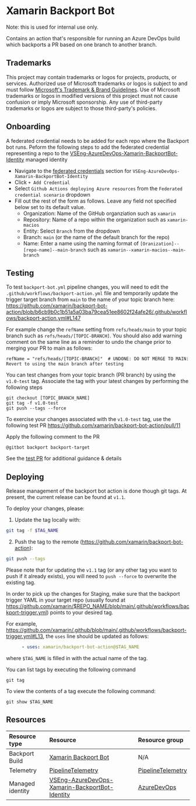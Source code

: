 # Xamarin Backport Bot

Note: this is used for internal use only.

Contains an action that's responsible for running an Azure DevOps build which backports a PR based on one branch to another branch.

## Trademarks

This project may contain trademarks or logos for projects, products, or services. Authorized use of Microsoft
trademarks or logos is subject to and must follow
[Microsoft's Trademark & Brand Guidelines](https://www.microsoft.com/en-us/legal/intellectualproperty/trademarks/usage/general).
Use of Microsoft trademarks or logos in modified versions of this project must not cause confusion or imply Microsoft sponsorship.
Any use of third-party trademarks or logos are subject to those third-party's policies.

## Onboarding

A federated credential needs to be added for each repo where the Backport bot runs.  Peform the following steps to add the federated credential representing a repo to the [VSEng-AzureDevOps-Xamarin-BackportBot-Identity](https://ms.portal.azure.com/#@microsoft.onmicrosoft.com/resource/subscriptions/7b4817ae-218f-464a-bab1-a9df2d99e1e5/resourceGroups/AzureDevOps/providers/Microsoft.ManagedIdentity/userAssignedIdentities/VSEng-AzureDevOps-Xamarin-BackportBot-Identity/overview) managed identity
- Navigate to the [federated credentials](https://ms.portal.azure.com/#@microsoft.onmicrosoft.com/resource/subscriptions/7b4817ae-218f-464a-bab1-a9df2d99e1e5/resourceGroups/AzureDevOps/providers/Microsoft.ManagedIdentity/userAssignedIdentities/VSEng-AzureDevOps-Xamarin-BackportBot-Identity/federatedcredentials) section for `VSEng-AzureDevOps-Xamarin-BackportBot-Identity`
- Click `+ Add Credential`
- Select `Github Actions deploying Azure resources` from the `Federated credential scenario` dropdown
- Fill out the rest of the form as follows. Leave any field not specified below set to its default value.
  - Organization: Name of the GitHub organziation such as `xamarin`
  - Repository: Name of a repo within the organization such as `xamarin-macios`
  - Entity: Select `Branch` from the dropdown
  - Branch: `main` (or the name of the default branch for the repo)
  - Name: Enter a name using the naming format of `[Oranization]--[repo-name]--main-branch` such as `xamarin--xamarin-macios--main-branch`

## Testing

To test `backport-bot.yml` pipeline changes, you will need to edit the `.github/workflows/backport-action.yml` file and temporarily update the trigger target branch from `main` to the name of your topic branch here:<br>
https://github.com/xamarin/backport-bot-action/blob/b6cb9b0c1b51a5a03ba79cea51ee8602f24afe26/.github/workflows/backport-action.yml#L147

For example change the `refName` setting from `refs/heads/main` to your topic branch such as `refs/heads/[TOPIC-BRANCH]`.  You should also add warning comment on the same line as a reminder to undo the change prior to merging your PR to main as follows:
```
refName = "refs/heads/[TOPIC-BRANCH]"  # UNDONE: DO NOT MERGE TO MAIN: Revert to using the main branch after testing
```

You can test changes from your topic branch (PR branch) by using the `v1.0-test` tag. Associate the tag with your latest changes by performing the following steps

```
git checkout [TOPIC_BRANCH_NAME]
git tag -f v1.0-test
git push --tags --force
```

To exercise your changes associated with the `v1.0-test` tag, use the following test PR
https://github.com/xamarin/backport-bot-action/pull/11

Apply the following comment to the PR

```
@gitbot backport backport-target
```

See the [test PR](https://github.com/xamarin/backport-bot-action/pull/11) for additional guidance & details

## Deploying

Release management of the backport bot action is done though git tags. At present, the current release can be found at `v1.1`.

To deploy your changes, please:

1. Update the tag locally with:
```bash
git tag -f $TAG_NAME
```

2. Push the tag to the remote (https://github.com/xamarin/backport-bot-action):
```bash
git push --tags
```
Please note that for updating the `v1.1` tag (or any other tag you want to push if it already exists), you will need to `push --force` to overwrite the existing tag.

In order to pick up the changes for Staging, make sure that the backport trigger YAML in your target repo (usually found at https://github.com/xamarin/$REPO_NAME/blob/main/.github/workflows/backport-trigger.yml) points to your desired tag.

For example, https://github.com/xamarin/.github/blob/main/.github/workflows/backport-trigger.yml#L13, the `uses` line should be updated as follows:
```yaml
      - uses: xamarin/backport-bot-action@$TAG_NAME
```
where `$TAG_NAME` is filled in with the actual name of the tag.

You can list tags by executing the following command

```
git tag
```

To view the contents of a tag execute the following command:

```
git show $TAG_NAME
```

## Resources

|Resource type|Resource|Resource group|
|:---|:---|:--|
|Backport Build|[Xamarin Backport Bot](https://devdiv.visualstudio.com/DevDiv/_build?definitionId=13834)|N/A|
|Telemetry|[PipelineTelemetry](https://ms.portal.azure.com#@72f988bf-86f1-41af-91ab-2d7cd011db47/blade/Microsoft_OperationsManagementSuite_Workspace/Logs.ReactView/resourceId/%2Fsubscriptions%2F26b9b438-7fe8-482f-b732-ea99c70f2abb%2FresourceGroups%2FPipelineTelemetry%2Fproviders%2Fmicrosoft.insights%2Fcomponents%2FPipelineTelemetry/source/LogsBlade.AnalyticsShareLinkToQuery/q/H4sIAAAAAAAAA6VT0UrDMBR931dc%252BrIWhqATUUYfHFPYi47NH0jbOxeXJjG5cU7EbzfN2tkx6gTz1sM5N%252BeekwokmGPGLE4LSOF8eHNxNeoJj45ZvtbKUI1fDy93OMtz1MQygfeMC2fQQtoDf3JnSZV3byjJBuATNis0CJKVCJaYIbvhtIJo7Lgo4InZNVQzsIhqPr4TygLCV3UCcYLL4IEUlxTvbpnwEqXlStqzhsMlJw9Mi2RwqD8p9pIDv%252B1b03YOzHuLSVkyXD4fD3vweyaQfkF0q7XYwoxRvopAGfiL5lGjhJkTwvfx6tBS1LjSRr1gTs02o95B0l0p93cpL5zvCwss%252BmGaN9NB3DVxijXzAGdCbFtzm96CNPtHZdlf62rR52idoCDpynj8w6uVllBXyf8qC9Xs4806HsV%252BezCNE86XEHfxwyNqFuUyPv6dkoEPu%252BYv1lxrn%252FGgvWxlyrqyZIZ%252FIOTK%252BagSyLa1g2%252FFm1yz0wMAAA%253D%253D/timespan/P7D)|[PipelineTelemetry](https://ms.portal.azure.com/#@microsoft.onmicrosoft.com/resource/subscriptions/26b9b438-7fe8-482f-b732-ea99c70f2abb/resourceGroups/pipelinetelemetry/overview)|
|Managed identity|[VSEng-AzureDevOps-Xamarin-BackportBot-Identity](https://ms.portal.azure.com/#@microsoft.onmicrosoft.com/resource/subscriptions/7b4817ae-218f-464a-bab1-a9df2d99e1e5/resourceGroups/AzureDevOps/providers/Microsoft.ManagedIdentity/userAssignedIdentities/VSEng-AzureDevOps-Xamarin-BackportBot-Identity/overview)|[AzureDevOps](https://ms.portal.azure.com/#@microsoft.onmicrosoft.com/resource/subscriptions/7b4817ae-218f-464a-bab1-a9df2d99e1e5/resourceGroups/AzureDevOps/overview)|
